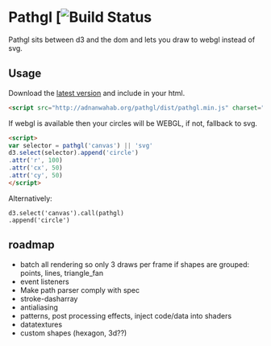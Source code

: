 # Pathgl [![Build Status](https://travis-ci.org/adnan-wahab/pathgl.png?branch=gh-pages)
Pathgl sits between d3 and the dom and lets you draw to webgl instead of svg.

## Usage
Download the [latest version](http://adnanwahab.org/pathgl/dist/pathgl.zip) and include in your html.

```html
<script src="http://adnanwahab.org/pathgl/dist/pathgl.min.js" charset="utf-8"></script>
```

If webgl is available then your circles will be WEBGL, if not, fallback to svg.
```html
<script>
var selector = pathgl('canvas') || 'svg'
d3.select(selector).append('circle')
.attr('r', 100)
.attr('cx', 50)
.attr('cy', 50)
</script>
```

Alternatively:
```
d3.select('canvas').call(pathgl)
.append('circle')
```

## roadmap
 - batch all rendering so only 3 draws per frame if shapes are grouped: points, lines, triangle_fan
 - event listeners
 - Make path parser comply with spec
 - stroke-dasharray
 - antialiasing
 - patterns, post processing effects, inject code/data into shaders
 - datatextures
 - custom shapes (hexagon, 3d??)
